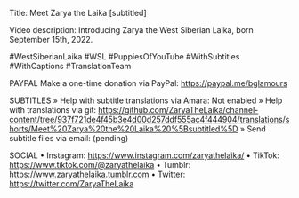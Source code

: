 Title: Meet Zarya the Laika [subtitled]

Video description: Introducing Zarya the West Siberian Laika, born September 15th, 2022.

#WestSiberianLaika #WSL #PuppiesOfYouTube 
#WithSubtitles #WithCaptions #TranslationTeam

PAYPAL
Make a one-time donation via PayPal: https://paypal.me/bglamours

SUBTITLES
» Help with subtitle translations via Amara: Not enabled
» Help with translations via git: https://github.com/ZaryaTheLaika/channel-content/tree/937f721de4f45b3e4d00d257ddf555ac4f444904/translations/shorts/Meet%20Zarya%20the%20Laika%20%5Bsubtitled%5D
» Send subtitle files via email: (pending)

SOCIAL
• Instagram: https://www.instagram.com/zaryathelaika/
• TikTok: https://www.tiktok.com/@zaryathelaika
• Tumblr: https://www.zaryathelaika.tumblr.com
• Twitter: https://twitter.com/ZaryaTheLaika

<!--- URL: https://youtube.com/shorts/wrRQzPvvdho?feature=share -->
